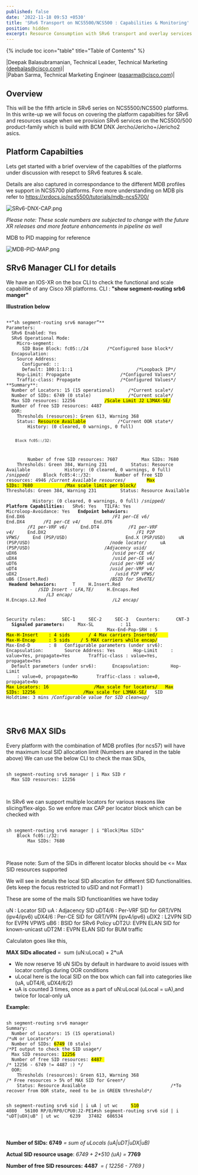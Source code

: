 ```yaml
---
published: false
date: '2022-11-18 09:53 +0530'
title: 'SRv6 Transport on NCS5500/NCS500 : Capabilities & Monitoring'
position: hidden
excerpt: Resource Consumption with SRv6 transport and overlay services
---
```

{% include toc icon="table" title="Table of Contents" %}

|Deepak Balasubramanian, Technical Leader, Technical Marketing (deebalas@cisco.com)|  
|Paban Sarma, Technical Marketing Engineer (pasarma@cisco.com)|  


## Overview

This will be the fifth article in SRv6 series on NCS5500/NCS500 platforms. In this write-up we will focus on covering the platform capabilties for SRv6 and resources usage when we provision SRv6 services on the NCS500/500 product-family which is build with BCM DNX Jercho/Jericho+/Jericho2 asics.


## Platform Capabilties

Lets get started with a brief overview of the capabilties of the platforms under discussion with resepct to SRv6 features & scale. 

Details are also captured in correspondance to the different MDB profiles we support in NCS5700 platforms. Fore more understanding on MDB pls refer to https://xrdocs.io/ncs5500/tutorials/mdb-ncs5700/


![SRv6-DNX-CAP.png]({{site.baseurl}}/images/SRv6-DNX-CAP.png)

_Please note: These scale numbers are subjected to change with the future XR releases and more feature enhancements in pipeline as well_

MDB to PID mapping for reference


![MDB-PID-MAP.png]({{site.baseurl}}/images/MDB-PID-MAP.png)


## SRv6 Manager CLI for details

We have an IOS-XR on the box CLI to check the functional and scale capabilitie of any Cisco XR platforms.  CLI : **"show segment-routing srb6 manger"**

**Illustration below**

<div class="highlighter-rouge">
<pre class="highlight">
<code>
**“sh segment-routing srv6 manager”**
Parameters:
  SRv6 Enabled: Yes
  SRv6 Operational Mode: 
    Micro-segment:
      SID Base Block: fc05::/24       /*Configured base block*/
  Encapsulation:
    Source Address:
      Configured: ::
      Default: 100:1:1::1                        /*Loopback IP*/
    Hop-Limit: Propagate                   /*Configured Values*/    
    Traffic-class: Propagate               /*Configured Values*/
**Summary**:
  Number of Locators: 15 (15 operational)     /*Current scale*/  
  Number of SIDs: 6749 (0 stale)              /*Current scale*/  
  Max SID resources: 12256           <mark>/Scale Limit J2 L3MAX-SE/</mark>
  Number of free SID resources: 4487
  OOR:
    Thresholds (resources): Green 613, Warning 368 
    Status: <mark>Resource Available</mark>            /*Current OOR state*/
        History: (0 cleared, 0 warnings, 0 full)
        
        Block fc05::/32:
        Number of free SID resources: 7607
        Max SIDs: 7680
        Thresholds: Green 384, Warning 231
        Status: Resource Available
            History: (0 cleared, 0 warnings, 0 full)
_/snipped/_
    Block fc05:4::/32:
        Number of free SID resources: 4946 /*Current Available resources*/
       <mark>Max SIDs: 7680            /Max scale limit per block/</mark>
        Thresholds: Green 384, Warning 231
        Status: Resource Available
            History: (0 cleared, 0 warnings, 0 full)
_/snipped/_
**Platform Capabilities:**
  SRv6: Yes
  TILFA: Yes
  Microloop-Avoidance: Yes
  **Endpoint behaviors:** 
    End.DX6                                  /*F1 per-CE v6*/
    End.DX4                                  /*F1 per-CE v4*/
    End.DT6                                 /*F1 per-VRF v6*/
    End.DT4                                 /*F1 per-VRF v4*/
    End.DX2                                   /*F1 P2P VPWS*/
    End (PSP/USD)                 
    End.X (PSP/USD)
    uN (PSP/USD)                              /*node locator*/
    uA (PSP/USD)                            /*Adjacency usid*/ 
    uDX6                                    /*usid per-CE v6*/
    uDX4                                    /*usid per-CE v4*/
    uDT6                                   /*usid per-VRF v6*/
    uDT4                                   /*usid per-VRF v4*/
    uDX2                                     /*usid P2P VPWS*/
    uB6 (Insert.Red)                       /*BSID for SRv6TE*/
 **Headend behaviors:** 
    T
    H.Insert.Red                        /*SID Insert - LFA,TE*/
    H.Encaps.Red                            /*L3 encap*/                  
    H.Encaps.L2.Red                         /*L2 encap*/

Security rules: 
    SEC-1
    SEC-2
    SEC-3
  Counters: 
    CNT-3
  **Signaled parameters:**
    Max-SL          : 11                                           
    Max-End-Pop-SRH : 5
<mark>Max-H-Insert    : 4 sids       / 4 Max carriers Inserted/
    Max-H-Encap     : 5 sids    / 5 MAX carriers while encap/</mark>
    Max-End-D       : 8
  Configurable parameters (under srv6): 
    Encapsulation: 
      Source Address: Yes
      Hop-Limit     : value=Yes, propagate=Yes
      Traffic-class : value=Yes, propagate=Yes
  Default parameters (under srv6): 
    Encapsulation: 
      Hop-Limit     : value=0, propagate=No
      Traffic-class : value=0, propagate=No
<mark>Max Locators: 16                 /Max scale for locators/
  Max SIDs: 12256                  /Max scale for L3MAX-SE/</mark>
  SID Holdtime: 3 mins             /*Configurable value for SID clean=up*/

</code>
</pre>
</div>


## SRv6 MAX SIDs

Every platform with the combination of MDB profiles (for ncs57) will have the maximum local SID allocation limit (Numbers are shared in the table above) 
We can use the below CLI to check the max SIDs,

<div class="highlighter-rouge">
<pre class="highlight">
<code>
sh segment-routing srv6 manager | i Max SID r
  Max SID resources: 12256

</code>
</pre>
</div>

In SRv6 we can support multiple locators for various reasons like slicing/flex-algo. So we enfore max CAP per locator block which can be checked with

<div class="highlighter-rouge">
<pre class="highlight">
<code>
sh segment-routing srv6 manager | i "Block|Max SIDs"
    Block fc05::/32:
        Max SIDs: 7680

</code>
</pre>
</div>

Please note: Sum of the SIDs in different locator blocks should be <= Max SID resources supported 

We will see in details the local SID allocation for different SID functionalities. (lets keep the focus restricted to uSID and not Format1 )

These are some of the mails SID functioanlities we have today

uN : Locator SID
uA : Adjacency SID
uDT4/6 : Per-VRF SID for GRT/VPN (ipv4/ipv6)
uDX4/6 : Per-CE SID for GRT/VPN (ipv4/ipv6)
uDX2 : L2VPN SID for EVPN VPWS
uB6 : BSID for SRv6 Policy
uDT2U: EVPN ELAN SID for known-unicast
uDT2M : EVPN ELAN SID for BUM traffic

Calculaton goes like this,

**MAX SIDs allocated** =  sum (uN:uLocal) + 2*uA

- We now reserve 16 uN SIDs by default in hardware to avoid issues with locator configs during OOR conditions
- uLocal here is the local SID on the box which can fall into categories like (uA, uDT4/6, uDX4/6/2)
- uA is counted 3 times, once as a part of uN:uLocal (uLocal = uA),and twice for local-only uA

**Example:**

<div class="highlighter-rouge">
<pre class="highlight">
<code>
sh segment-routing srv6 manager 
Summary:
  Number of Locators: 15 (15 operational)                            /*uN or Locators*/
  Number of SIDs: <mark>6749</mark> (0 stale)                                     /*PI output to check the SID usage*/
  Max SID resources: <mark>12256</mark>
  Number of free SID resources: <mark>4487 </mark>                                /* 12256 - 6749 != 4487 :) */
  OOR:
    Thresholds (resources): Green 613, Warning 368                   /* Free resources > 5% of MAX SID for Green*/
    Status: Resource Available                                /*To recover from OOR state, need to be in GREEN threshold*/ 

sh segment-routing srv6 sid | i uA | ut wc
    <mark>510</mark>    4080   56100
RP/0/RP0/CPU0:J2-PE1#sh segment-routing srv6 sid | i "uDT|uDX|uB" | ut wc
   6239   37482  686534
  
</code>
</pre>
</div>

**Number of SIDs:** **6749** _= sum of uLocals (uA|uDT|uDX|uB)_ 

**Actual SID resource usage**: _6749 + 2*510 (uA) =_ **7769**

**Number of free SID resources:** **4487**  _= ( 12256 - 7769 )_




